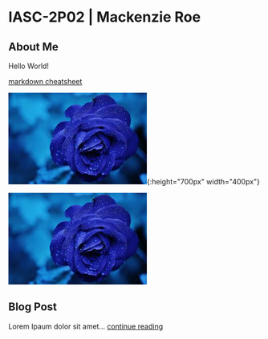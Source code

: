 # IASC-2P02 | Mackenzie Roe

## About Me

Hello World!

[markdown cheatsheet](https://guides.github.com/pdfs/markdown-cheatsheet-online.pdf)

![test image size](/images/download.png){:height="700px" width="400px"}

![](images/download.png)

## Blog Post

Lorem Ipaum dolor sit amet... [continue reading](blog)
